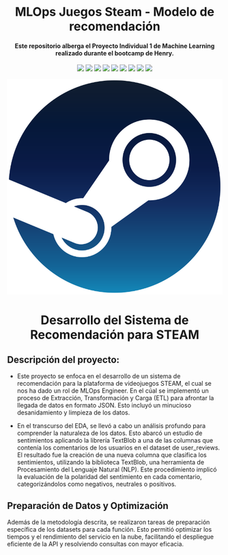 <h1 align="center"> MLOps Juegos Steam - Modelo de recomendación </h1>

<h4 align="center"> Este repositorio alberga el Proyecto Individual 1 de Machine Learning realizado durante el bootcamp de Henry. </h4>


 <p align="center">
  <img src="https://img.shields.io/badge/Python-green">
  <img src="https://img.shields.io/badge/Numpy-aqua">
  <img src="https://img.shields.io/badge/Pandas-blue">
  <img src="https://img.shields.io/badge/Matplotlib-grey">
  <img src="https://img.shields.io/badge/Seaborn-aquamarine">
  <img src="https://img.shields.io/badge/FastApi-darkseagreen">
  <img src="https://img.shields.io/badge/Scikitlearn-orange">
  <img src="https://img.shields.io/badge/Render-cyan">
  <img src="https://img.shields.io/badge/TextBlob-black">
</p>


<p align="center">
  <img src="./imagen/steam.png" alt="STEAM" width="600">
</p>


<h1 align="center"> Desarrollo del Sistema de Recomendación para STEAM </h1>

## Descripción del proyecto:

- Este proyecto se enfoca en el desarrollo de un sistema de recomendación para la plataforma de videojuegos STEAM, el cual se nos ha dado un rol de MLOps Engineer. En el cúal se implementó un proceso de Extracción, Transformación y Carga (ETL) para afrontar la llegada de datos en formato JSON. Esto incluyó un minucioso desanidamiento y limpieza de los datos. 

- En el transcurso del EDA, se llevó a cabo un análisis profundo para comprender la naturaleza de los datos. Esto abarcó un estudio de sentimientos aplicando la librería TextBlob a una de las columnas que contenía los comentarios de los usuarios en el dataset de user_reviews. El resultado fue la creación de una nueva columna que clasifica los sentimientos, utilizando la biblioteca TextBlob, una herramienta de Procesamiento del Lenguaje Natural (NLP). Este procedimiento implicó la evaluación de la polaridad del sentimiento en cada comentario, categorizándolos como negativos, neutrales o positivos.

## Preparación de Datos y Optimización

Además de la metodología descrita, se realizaron tareas de preparación específica de los datasets para cada función. Esto permitió optimizar los tiempos y el rendimiento del servicio en la nube, facilitando el despliegue eficiente de la API y resolviendo consultas con mayor eficacia. 
